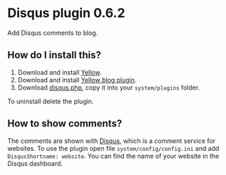 Disqus plugin 0.6.2
===================
Add Disqus comments to blog.

How do I install this?
----------------------
1. Download and install [Yellow](https://github.com/datenstrom/yellow/).  
2. Download and install [Yellow blog plugin](https://github.com/datenstrom/yellow-plugins/tree/master/blog).
3. Download [disqus.php](disqus.php?raw=true), copy it into your `system/plugins` folder.  

To uninstall delete the plugin.

How to show comments?
---------------------
The comments are shown with [Disqus](http://disqus.com), which is a comment service for websites. To use the plugin open file `system/config/config.ini` and add `DisqusShortname: website`. You can find the name of your website in the Disqus dashboard.